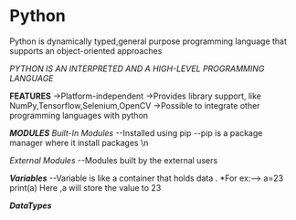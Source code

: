 # Python
Python is dynamically typed,general purpose programming language that supports an object-oriented approaches

*PYTHON IS AN INTERPRETED AND A HIGH-LEVEL PROGRAMMING LANGUAGE*

 **FEATURES**
->Platform-independent
->Provides library support, like NumPy,Tensorflow,Selenium,OpenCV
->Possible to integrate other programming languages with python

***MODULES***
*Built-In Modules*
--Installed using pip
--pip is a package manager where it install packages \n

*External Modules*
--Modules built by the external users


***Variables***
--Variable is like a container that holds data . 
*For ex:--> a=23
           print(a)
           Here ,a will store the value to 23

***DataTypes***
